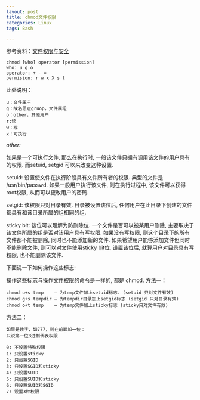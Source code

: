 ```yaml
---
layout: post
title: chmod文件权限
categories: Linux
tags: Bash

---
```


参考资料：[文件权限与安全](http://bbs.chinaunix.net/thread-434579-1-1.html)

	chmod [who] operator [permission]
	who: u g o
	operator: + - =
	permision: r w x X s t

此处说明：

    u：文件属主
    g：故名思意gruop，文件属组
    o：other，其他用户
    r:读
    w：写
    x：可执行


*other:*

如果是一个可执行文件, 那么在执行时, 一般该文件只拥有调用该文件的用户具有的权限. 而setuid, setgid 可以来改变这种设置.

setuid: 设置使文件在执行阶段具有文件所有者的权限. 典型的文件是 /usr/bin/passwd. 如果一般用户执行该文件, 则在执行过程中, 该文件可以获得root权限, 从而可以更改用户的密码.

setgid: 该权限只对目录有效. 目录被设置该位后, 任何用户在此目录下创建的文件都具有和该目录所属的组相同的组.

sticky bit: 该位可以理解为防删除位. 一个文件是否可以被某用户删除, 主要取决于该文件所属的组是否对该用户具有写权限. 如果没有写权限, 则这个目录下的所有文件都不能被删除, 同时也不能添加新的文件. 如果希望用户能够添加文件但同时不能删除文件, 则可以对文件使用sticky bit位. 设置该位后, 就算用户对目录具有写权限, 也不能删除该文件.

下面说一下如何操作这些标志:

操作这些标志与操作文件权限的命令是一样的, 都是 chmod.
方法一：

    chmod u+s temp    — 为temp文件加上setuid标志. (setuid 只对文件有效)
    chmod g+s tempdir — 为tempdir目录加上setgid标志 (setgid 只对目录有效)
    chmod o+t temp    — 为temp文件加上sticky标志 (sticky只对文件有效)

方法二：

	如果是数字，如777，则在前面加一位：
    只说第一位8进制代表权限

    0: 不设置特殊权限
    1: 只设置sticky
    2: 只设置SGID
    3: 只设置SGID和sticky
    4: 只设置SUID
    5: 只设置SUID和sticky
    6: 只设置SUID和SGID
    7: 设置3种权限
